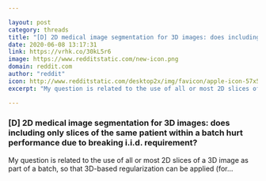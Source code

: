```yaml
---

layout: post
category: threads
title: "[D] 2D medical image segmentation for 3D images: does including only slices of the same patient within a batch hurt performance due to breaking i.i.d. requirement?"
date: 2020-06-08 13:17:31
link: https://vrhk.co/30kL5r6
image: https://www.redditstatic.com/new-icon.png
domain: reddit.com
author: "reddit"
icon: http://www.redditstatic.com/desktop2x/img/favicon/apple-icon-57x57.png
excerpt: "My question is related to the use of all or most 2D slices of a 3D image as part of a batch, so that 3D-based regularization can be applied (for..."

---
```


### [D] 2D medical image segmentation for 3D images: does including only slices of the same patient within a batch hurt performance due to breaking i.i.d. requirement?

My question is related to the use of all or most 2D slices of a 3D image as part of a batch, so that 3D-based regularization can be applied (for...